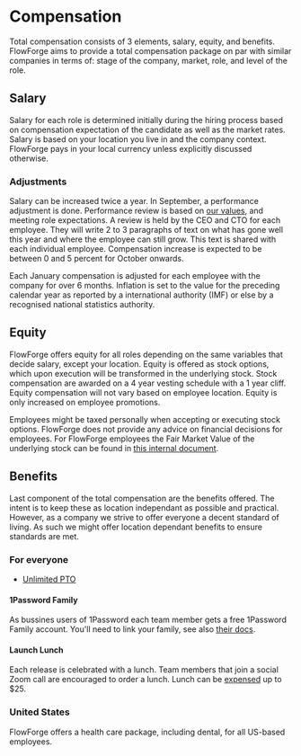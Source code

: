# Compensation

Total compensation consists of 3 elements, salary, equity, and benefits.
FlowForge aims to provide a total compensation package on par with similar
companies in terms of: stage of the company, market, role, and level of the role.

## Salary

Salary for each role is determined initially during the hiring process based
on compensation expectation of the candidate as well as the market rates. Salary
is based on your location you live in and the company context. FlowForge pays in
your local currency unless explicitly discussed otherwise.

### Adjustments

Salary can be increased twice a year. In September, a performance adjustment is
done. Performance review is based on [our values](../company#values), and
meeting role expectations. A review is held by the CEO and CTO for each employee.
They will write 2 to 3 paragraphs of text on what has gone well this year and where
the employee can still grow. This text is shared with each individual employee.
Compensation increase is expected to be between 0 and 5 percent for October
onwards.

Each January compensation is adjusted for each employee with the company for
over 6 months. Inflation is set to the value for the preceding calendar year as
reported by a international authority (IMF) or else by a recognised national
statistics authority.

## Equity

FlowForge offers equity for all roles depending on the same variables that decide
salary, except your location. Equity is offered as stock options, which upon
execution will be transformed in the underlying stock. Stock compensation are
awarded on a 4 year vesting schedule with a 1 year cliff. Equity compensation
will not vary based on employee location. Equity is only increased on employee
promotions.

Employees might be taxed personally when accepting or executing stock options.
FlowForge does not provide any advice on financial decisions for employees. For
FlowForge employees the Fair Market Value of the underlying stock can be found
in [this internal document](https://docs.google.com/document/d/1_DmqzQ5rmjYHlBvF5owJpj3JVR_BlJUg_S-pwfRtA5g).

## Benefits

Last component of the total compensation are the benefits offered. The intent is
to keep these as location independant as possible and practical. However, as a
company we strive to offer everyone a decent standard of living. As such we might
offer location dependant benefits to ensure standards are met.

### For everyone

- [Unlimited PTO](./index.md#vacation-policy)

#### 1Password Family

As bussines users of 1Password each team member gets a free 1Password Family
account. You'll need to link your family, see also [their docs](https://support.1password.com/link-family/).

#### Launch Lunch

Each release is celebrated with a lunch. Team members that join a social Zoom
call are encouraged to order a lunch. Lunch can be [expensed](./index.md#expenses)
up to $25.

### United States

FlowForge offers a health care package, including dental, for all US-based
employees.
